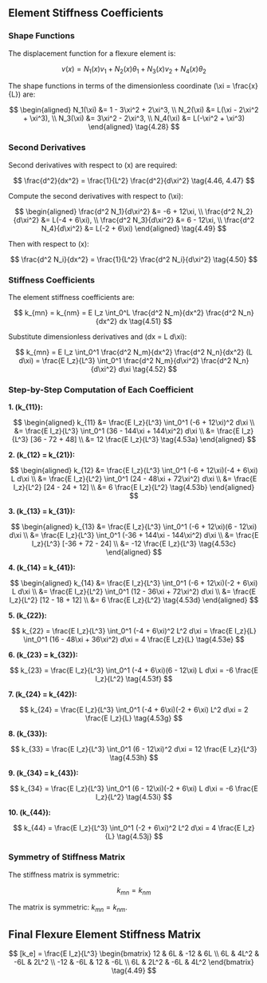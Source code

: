 ## Element Stiffness Coefficients

### Shape Functions

The displacement function for a flexure element is:

$$
v(x) = N_1(x)v_1 + N_2(x)\theta_1 + N_3(x)v_2 + N_4(x)\theta_2 \tag{4.27a}
$$

The shape functions in terms of the dimensionless coordinate \(\xi = \frac{x}{L}\) are:

$$
\begin{aligned}
N_1(\xi) &= 1 - 3\xi^2 + 2\xi^3, \\
N_2(\xi) &= L(\xi - 2\xi^2 + \xi^3), \\
N_3(\xi) &= 3\xi^2 - 2\xi^3, \\
N_4(\xi) &= L(-\xi^2 + \xi^3)
\end{aligned} \tag{4.28}
$$

### Second Derivatives

Second derivatives with respect to \(x\) are required:

$$
\frac{d^2}{dx^2} = \frac{1}{L^2} \frac{d^2}{d\xi^2} \tag{4.46, 4.47}
$$

Compute the second derivatives with respect to \(\xi\):

$$
\begin{aligned}
\frac{d^2 N_1}{d\xi^2} &= -6 + 12\xi, \\
\frac{d^2 N_2}{d\xi^2} &= L(-4 + 6\xi), \\
\frac{d^2 N_3}{d\xi^2} &= 6 - 12\xi, \\
\frac{d^2 N_4}{d\xi^2} &= L(-2 + 6\xi)
\end{aligned} \tag{4.49}
$$

Then with respect to \(x\):

$$
\frac{d^2 N_i}{dx^2} = \frac{1}{L^2} \frac{d^2 N_i}{d\xi^2} \tag{4.50}
$$

### Stiffness Coefficients

The element stiffness coefficients are:

$$
k_{mn} = k_{nm} = E I_z \int_0^L \frac{d^2 N_m}{dx^2} \frac{d^2 N_n}{dx^2} dx \tag{4.51}
$$

Substitute dimensionless derivatives and \(dx = L d\xi\):

$$
k_{mn} = E I_z \int_0^1 \frac{d^2 N_m}{dx^2} \frac{d^2 N_n}{dx^2} (L d\xi)
= \frac{E I_z}{L^3} \int_0^1 \frac{d^2 N_m}{d\xi^2} \frac{d^2 N_n}{d\xi^2} d\xi \tag{4.52}
$$

### Step-by-Step Computation of Each Coefficient

**1. \(k_{11}\):**

$$
\begin{aligned}
k_{11} &= \frac{E I_z}{L^3} \int_0^1 (-6 + 12\xi)^2 d\xi \\
&= \frac{E I_z}{L^3} \int_0^1 (36 - 144\xi + 144\xi^2) d\xi \\
&= \frac{E I_z}{L^3} [36 - 72 + 48] \\
&= 12 \frac{E I_z}{L^3} \tag{4.53a}
\end{aligned}
$$

**2. \(k_{12} = k_{21}\):**

$$
\begin{aligned}
k_{12} &= \frac{E I_z}{L^3} \int_0^1 (-6 + 12\xi)(-4 + 6\xi) L d\xi \\
&= \frac{E I_z}{L^2} \int_0^1 (24 - 48\xi + 72\xi^2) d\xi \\
&= \frac{E I_z}{L^2} [24 - 24 + 12] \\
&= 6 \frac{E I_z}{L^2} \tag{4.53b}
\end{aligned}
$$

**3. \(k_{13} = k_{31}\):**

$$
\begin{aligned}
k_{13} &= \frac{E I_z}{L^3} \int_0^1 (-6 + 12\xi)(6 - 12\xi) d\xi \\
&= \frac{E I_z}{L^3} \int_0^1 (-36 + 144\xi - 144\xi^2) d\xi \\
&= \frac{E I_z}{L^3} [-36 + 72 - 24] \\
&= -12 \frac{E I_z}{L^3} \tag{4.53c}
\end{aligned}
$$

**4. \(k_{14} = k_{41}\):**

$$
\begin{aligned}
k_{14} &= \frac{E I_z}{L^3} \int_0^1 (-6 + 12\xi)(-2 + 6\xi) L d\xi \\
&= \frac{E I_z}{L^2} \int_0^1 (12 - 36\xi + 72\xi^2) d\xi \\
&= \frac{E I_z}{L^2} [12 - 18 + 12] \\
&= 6 \frac{E I_z}{L^2} \tag{4.53d}
\end{aligned}
$$

**5. \(k_{22}\):**

$$
k_{22} = \frac{E I_z}{L^3} \int_0^1 (-4 + 6\xi)^2 L^2 d\xi
= \frac{E I_z}{L} \int_0^1 (16 - 48\xi + 36\xi^2) d\xi
= 4 \frac{E I_z}{L} \tag{4.53e}
$$

**6. \(k_{23} = k_{32}\):**

$$
k_{23} = \frac{E I_z}{L^3} \int_0^1 (-4 + 6\xi)(6 - 12\xi) L d\xi
= -6 \frac{E I_z}{L^2} \tag{4.53f}
$$

**7. \(k_{24} = k_{42}\):**

$$
k_{24} = \frac{E I_z}{L^3} \int_0^1 (-4 + 6\xi)(-2 + 6\xi) L^2 d\xi
= 2 \frac{E I_z}{L} \tag{4.53g}
$$

**8. \(k_{33}\):**

$$
k_{33} = \frac{E I_z}{L^3} \int_0^1 (6 - 12\xi)^2 d\xi
= 12 \frac{E I_z}{L^3} \tag{4.53h}
$$

**9. \(k_{34} = k_{43}\):**

$$
k_{34} = \frac{E I_z}{L^3} \int_0^1 (6 - 12\xi)(-2 + 6\xi) L d\xi
= -6 \frac{E I_z}{L^2} \tag{4.53i}
$$

**10. \(k_{44}\):**

$$
k_{44} = \frac{E I_z}{L^3} \int_0^1 (-2 + 6\xi)^2 L^2 d\xi
= 4 \frac{E I_z}{L} \tag{4.53j}
$$

### Symmetry of Stiffness Matrix

The stiffness matrix is symmetric:

$$
k_{mn} = k_{nm} \tag{4.54}
$$

The matrix is symmetric: $k_{mn} = k_{nm}$.

## Final Flexure Element Stiffness Matrix

$$
[k_e] = \frac{E I_z}{L^3} 
\begin{bmatrix}
12 & 6L & -12 & 6L \\
6L & 4L^2 & -6L & 2L^2 \\
-12 & -6L & 12 & -6L \\
6L & 2L^2 & -6L & 4L^2
\end{bmatrix} \tag{4.49}
$$
